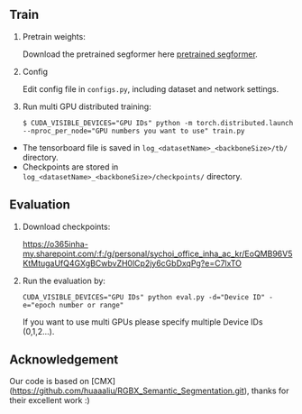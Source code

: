 ## Train
1. Pretrain weights:

    Download the pretrained segformer here [pretrained segformer](https://drive.google.com/drive/folders/10XgSW8f7ghRs9fJ0dE-EV8G2E_guVsT5?usp=sharing).

2. Config

    Edit config file in `configs.py`, including dataset and network settings.

3. Run multi GPU distributed training:
    ```shell
    $ CUDA_VISIBLE_DEVICES="GPU IDs" python -m torch.distributed.launch --nproc_per_node="GPU numbers you want to use" train.py
    ```

- The tensorboard file is saved in `log_<datasetName>_<backboneSize>/tb/` directory.
- Checkpoints are stored in `log_<datasetName>_<backboneSize>/checkpoints/` directory.

## Evaluation
1. Download checkpoints:
   
    https://o365inha-my.sharepoint.com/:f:/g/personal/sychoi_office_inha_ac_kr/EoQMB96V5KtMtugaUfQ4GXgBCwbvZH0lCp2jy6cGbDxqPg?e=C7lxTO

2. Run the evaluation by:
    ```shell
    CUDA_VISIBLE_DEVICES="GPU IDs" python eval.py -d="Device ID" -e="epoch number or range"
    ```
    If you want to use multi GPUs please specify multiple Device IDs (0,1,2...).





## Acknowledgement
Our code is based on [CMX] (https://github.com/huaaaliu/RGBX_Semantic_Segmentation.git), thanks for their excellent work :)
